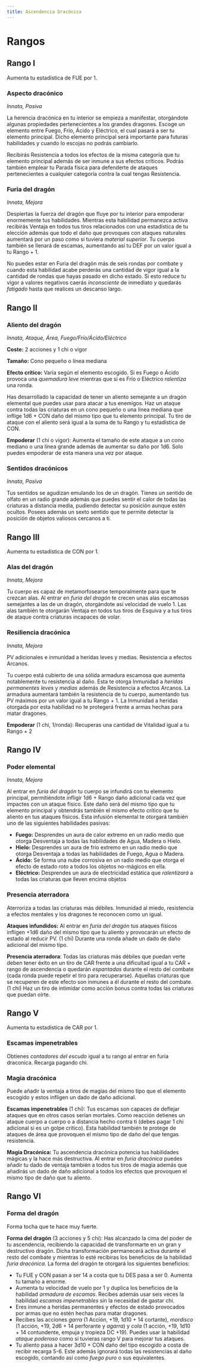 ```yaml
---
title: Ascendencia Dracónica
---
```


# Rangos

## Rango I

Aumenta tu estadística de FUE por 1.

### Aspecto dracónico

*Innata, Pasiva*

La herencia dracónica en tu interior se empieza a manifestar, otorgándote algunas propiedades pertenecientes a los grandes dragones. Escoge un elemento entre Fuego, Frío, Ácido y Eléctrico, el cual pasará a ser tu elemento principal. Dicho elemento principal será importante para futuras habilidades y cuando lo escojas no podrás cambiarlo.

Recibirás Resistencia a todos los efectos de la misma categoría que tu elemento principal además de ser inmune a sus efectos críticos. Podrás también emplear tu Parada física para defenderte de ataques pertenecientes a cualquier categoría contra la cual tengas Resistencia.

### Furia del dragón

*Innata, Mejora*

Despiertas la fuerza del dragón que fluye por tu interior para empoderar enormemente tus habilidades. Mientras esta habilidad permanezca activa recibirás Ventaja en todos tus tiros relacionados con una estadística de tu elección además que todo el daño que provoques con ataques naturales aumentará por un paso como si tuviera *material superior*. Tu cuerpo también se llenará de escamas, aumentando así tu DEF por un valor igual a tu Rango + 1.

No puedes estar en Furia del dragón más de seis rondas por combate y cuando esta habilidad acabe perderás una cantidad de vigor igual a la cantidad de rondas que hayas pasado en dicho estado. Si esto reduce tu vigor a valores negativos caerás *inconsciente* de inmediato y quedarás *fatigado* hasta que realices un descanso largo.

## Rango II

### Aliento del dragón

*Innata, Ataque, Área, Fuego/Frío/Ácido/Eléctrico*

**Coste:** 2 acciones y 1 chi o vigor

**Tamaño:** Cono pequeño o línea mediana

**Efecto crítico:** Varía según el elemento escogido. Si es Fuego o Ácido provoca una *quemadura leve* mientras que si es Frío o Eléctrico *ralentiza* una ronda.

Has desarrollado la capacidad de tener un aliento semejante a un dragón elemental que puedes usar para atacar a tus enemigos. Haz un ataque contra todas las criaturas en un cono pequeño o una línea mediana que inflige 1d6 + CON daño del mismo tipo que tu elemento principal. Tu tiro de ataque con el aliento será igual a la suma de tu Rango y tu estadística de CON.

**Empoderar** (1 chi o vigor): Aumenta el tamaño de este ataque a un cono mediano o una línea grande además de aumentar su daño por 1d6. Solo puedes empoderar de esta manera una vez por ataque.

### Sentidos dracónicos

*Innata, Pasiva*

Tus sentidos se agudizan emulando los de un dragón. Tienes un sentido de olfato en un radio grande además que puedes sentir el calor de todas las criaturas a distancia media, pudiendo detectar su posición aunque estén ocultos. Posees además un sexto sentido que te permite detectar la posición de objetos valiosos cercanos a ti.

## Rango III

Aumenta tu estadística de CON por 1.

### Alas del dragón

*Innata, Mejora*

Tu cuerpo es capaz de metamorfosearse temporalmente para que te crezcan alas. Al entrar en *furia del dragón* te crecen unas alas escamosas semejantes a las de un dragón, otorgándote así velocidad de vuelo 1. Las alas también te otorgarán Ventaja en todos tus tiros de Esquiva y a tus tiros de ataque contra criaturas incapaces de volar. 

### Resiliencia dracónica

*Innata, Mejora*

PV adicionales e inmunidad a heridas leves y medias. Resistencia a efectos Arcanos.

Tu cuerpo está cubierto de una sólida armadura escamosa que aumenta notablemente tu resistencia al daño. Esta te otorga Inmunidad a *heridas permanentes leves* y *medias* además de Resistencia a efectos Arcanos. La armadura aumentará también la resistencia de tu cuerpo, aumentando tus PV máximos por un valor igual a tu Rango + 1. La Inmunidad a heridas otorgada por esta habilidad no te protegerá frente a armas hechas para matar dragones.

**Empoderar** (1 chi, 1/ronda): Recuperas una cantidad de Vitalidad igual a tu Rango + 2 

## Rango IV

### Poder elemental

*Innata, Mejora*

Al entrar en *furia del dragón* tu cuerpo se infundirá con tu elemento principal, permitiéndote infligir 1d6 + Rango daño adicional cada vez que impactes con un ataque físico. Este daño será del mismo tipo que tu elemento principal y obtendrás también el mismo efecto crítico que tu aliento en tus ataques físicos. Esta infusión elemental te otorgará también uno de las siguientes habilidades pasivas:

- **Fuego:** Desprendes un aura de calor extremo en un radio medio que otorga Desventaja a todas las habilidades de Agua, Madera o Hielo.
- **Hielo:** Desprendes un aura de frío extremo en un radio medio que otorga Desventaja a todas las habilidades de Fuego, Agua o Madera.
- **Ácido:** Se forma una nube corrosiva en un radio medio que otorga el efecto de estado *roto* a todos los objetos no-mágicos en ella.
- **Eléctrico:** Desprendes un aura de electricidad estática que *ralentizará* a todas las criaturas que lleven encima objetos 

### Presencia aterradora

Aterroriza a todas las criaturas más débiles. Inmunidad al miedo, resistencia a efectos mentales y los dragones te reconocen como un igual.

**Ataques infundidos:** Al entrar en *furia del dragón* tus ataques físicos infligen +1d6 daño del mismo tipo que tu aliento y provocarán un efecto de estado al reducir PV. (1 chi) Durante una ronda añade un dado de daño adicional del mismo tipo.

**Presencia aterradora**: Todas las criaturas más débiles que puedan verte deben tener éxito en un tiro de CAR frente a una dificultad igual a tu CAR + rango de ascendencia o quedarán *espantadas* durante el resto del combate (cada ronda puede repetir el tiro para recuperarse). Aquellas criaturas que se recuperen de este efecto son inmunes a él durante el resto del combate. (1 chi) Haz un tiro de intimidar como acción bonus contra todas las criaturas que puedan oírte.

## Rango V

Aumenta tu estadística de CAR por 1.

### Escamas impenetrables

Obtienes *contadores del escudo* igual a tu rango al entrar en furia draconica. Recarga pagando chi. 

### Magia dracónica

Puede añadir la ventaja a tiros de magias del mismo tipo que el elemento escogido y estos infligen un dado de daño adicional.

**Escamas impenetrables** (1 chi): Tus escamas son capaces de deflejar ataques que en otros casos serían mortales. Como reacción detienes un ataque cuerpo a cuerpo o a distancia hecho contra ti (debes pagar 1 chi adicional si es un golpe crítico). Esta habilidad también te protege de ataques de área que provoquen el mismo tipo de daño del que tengas resistencia.

**Magia Dracónica:** Tu ascendencia dracónica potencia tus habilidades mágicas y la hace más destructiva. Al entrar en *furia dracónica* puedes añadir tu dado de ventaja también a todos tus tiros de magia además que añadirás un dado de daño adicional a todos los efectos que provoquen el mismo tipo de daño que tu aliento.

## Rango VI

### Forma del dragón

Forma tocha que te hace muy fuerte.

**Forma del dragón** (3 acciones y 5 chi): Has alcanzado la cima del poder de tu ascendencia, recibiendo la capacidad de transformarte en un gran y destructivo dragón. Dicha transformación permanecerá activa durante el resto del combate y mientras lo esté recibiras los beneficios de la habilidad *furia dracónica*. La forma del dragón te otorgará los siguientes beneficios:

- Tu FUE y CON pasan a ser 14 a costa que tu DES pasa a ser 0. Aumenta tu tamaño a enorme.
- Aumenta tu velocidad de vuelo por 1 y duplica los beneficios de la habilidad *armadura de escamas*. Recibes además usar seis veces la habilidad *escamas impenetrables* sin la necesidad de gastar chi.
- Eres inmune a heridas permanentes y efectos de estado provocados por armas que no estén hechas para matar dragones. 
- Recibes las acciones *garra* (1 Acción, +19, 1d10 + 14 cortante), *mordisco* (1 acción, +19, 2d6 + 14 perforante y *agarra*) y *cola* (1 acción, +19, 1d10 + 14 contundente, empuja y tropieza DC +19). Puedes usar la habilidad *ataque poderoso* como si tuvieras rango V para mejorar tus ataques.
- Tu aliento pasa a hacer 3d10 + CON daño del tipo escogido a costa de recibir recarga 5-6. Este además ignorará todas las resistencias al daño escogido, contando así como *fuego puro* o sus equivalentes.
